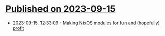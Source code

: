 # [Published on 2023-09-15](index.md)

* [2023-09-15, 12:33:09](https://lobste.rs/s/kdwrix/making_nixos_modules_for_fun_hopefully) - [Making NixOS modules for fun and (hopefully) profit](https://xeiaso.net/talks/asg-2023-nixos)
